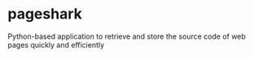 # pageshark
Python-based application to retrieve and store the source code of web pages quickly and efficiently
